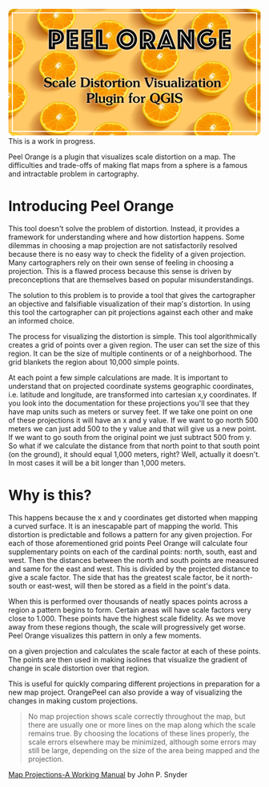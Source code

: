 ![Peel Orange](/img/PeelOrange-Banner01.png)
This is a work in progress.



Peel Orange is a plugin that visualizes scale distortion on a map. The difficulties and trade-offs of making flat maps from a sphere is a famous and intractable problem in cartography. 

# Introducing Peel Orange

This tool doesn't solve the problem of distortion. Instead, it provides a framework for understanding where and how distortion happens. Some dilemmas in choosing a map projection are not satisfactorily resolved because there is no easy way to check the fidelity of a given projection. Many cartographers rely on their own sense of feeling in choosing a projection. This is a flawed process because this sense is driven by preconceptions that are themselves based on popular misunderstandings.  

The solution to this problem is to provide a tool that gives the cartographer an objective and falsifiable visualization of their map's distortion. In using this tool the cartographer can pit projections against each other and make an informed choice. 

The process for visualizing the distortion is simple. This tool algorithmically creates a grid of points over a given region. The user can set the size of this region. It can be the size of multiple continents or of a neighborhood. The grid blankets the region about 10,000 simple points. 

At each point a few simple calculations are made. It is important to understand that on projected coordinate systems geographic coordinates, i.e. latitude and longitude, are transformed into cartesian x,y coordinates. If you look into the documentation for these projections you'll see that they have map units such as meters or survey feet. 
If we take one point on one of these projections it will have an x and y value. If we want to go north 500 meters we can just add 500 to the y value and that will give us a new point.  If we want to go south from the original point we just subtract 500 from y. 
So what if we calculate the distance from that north point to that south point (on the ground), it should equal 1,000 meters, right? Well, actually it doesn't. In most cases it will be a bit longer than 1,000 meters. 

# Why is this?

This happens because the x and y coordinates get distorted when mapping a curved surface. It is an inescapable part of mapping the world. This distortion is predictable and follows a pattern for any given projection. For each of those aforementioned grid points Peel Orange will calculate four supplementary points on each of the cardinal points: north, south, east and west. Then the distances between the north and south points are measured and same for the east and west. This is divided by the projected distance to give a scale factor. The side that has the greatest scale factor, be it north-south or east-west, will then be stored as a field in the point's data.

When this is performed over thousands of neatly spaces points across a region a pattern begins to form. Certain areas will have scale factors very close to 1.000. These points have the highest scale fidelity. As we move away from these regions though, the scale will progressively get worse. Peel Orange visualizes this pattern in only a few moments. 

on a given projection and calculates the scale factor at each of these points. The points are then used in making isolines that visualize the gradient of change in scale distortion over that region.

This is useful for quickly comparing different projections in preparation for a new map project. OrangePeel can also provide a way of visualizing the changes in making custom projections.


> No map projection shows scale correctly throughout the map, but there are usually one or more lines on the map along which the scale remains true. By choosing the locations of these lines properly, the scale errors elsewhere may be minimized, although some errors may still be large, depending on the size of the area being mapped and the projection. 

<u>[Map Projections-A Working Manual](https://doi.org/10.3133/pp1395)</u> by John P. Snyder

